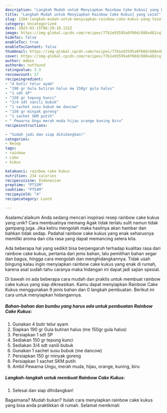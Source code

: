 ```yaml
---
description: "Langkah Mudah untuk Menyiapkan Rainbow Cake Kukus{ yang Lezat"
title: "Langkah Mudah untuk Menyiapkan Rainbow Cake Kukus{ yang Lezat"
slug: 1204-langkah-mudah-untuk-menyiapkan-rainbow-cake-kukus-yang-lezat
category: Uncategorized
date: 2023-03-15T06:29:10.131Z
image: https://img-global.cpcdn.com/recipes/77b1e93595a0f60d/680x482cq70/rainbow-cake-kukus-foto-resep-utama.jpg
hideToc: false
enableToc: true
enableTocContent: false
thumbnail: https://img-global.cpcdn.com/recipes/77b1e93595a0f60d/680x482cq70/rainbow-cake-kukus-foto-resep-utama.jpg
cover: https://img-global.cpcdn.com/recipes/77b1e93595a0f60d/680x482cq70/rainbow-cake-kukus-foto-resep-utama.jpg
author: Admin
authorAv: notfound
ratingvalue: 3.3
reviewcount: 17
recipeingredient:
- "4 butir telur ayam"
- "190 gr Gula butiran halus me 150gr gula halus"
- "1 sdt SP"
- "150 gr tepung kunci"
- "3/4 sdt vanili bubuk"
- "1 sachet susu bubuk me dancow"
- "150 gr minyak goreng"
- "1 sachet SKM putih"
- " Pewarna Ungu merah muda hijau orange kuning biru"
recipeinstructions:

- "Sudah jadi dan siap dihidangkan!"
categories:
- Resep
tags:
- rainbow
- cake
- kukus

katakunci: rainbow cake kukus 
nutrition: 234 calories
recipecuisine: Indonesian
preptime: "PT15M"
cooktime: "PT54M"
recipeyield: "4"
recipecategory: Lunch

---
```



Asalamu'alaikum Anda sedang mencari inspirasi resep rainbow cake kukus yang unik? Cara membuatnya memang Agak tidak terlalu sulit namun tidak gampang juga. Jika keliru mengolah maka hasilnya akan hambar dan bahkan tidak sedap. Padahal rainbow cake kukus yang enak seharusnya memiliki aroma dan cita rasa yang dapat memancing selera kita.


Ada beberapa hal yang sedikit bisa berpengaruh terhadap kualitas rasa dari rainbow cake kukus, pertama dari jenis bahan, lalu pemilihan bahan segar dan bagus, hingga cara mengolah dan menghidangkannya. Tidak usah bingung kalau ingin menyiapkan rainbow cake kukus yang enak di rumah, karena asal sudah tahu caranya maka hidangan ini dapat jadi sajian spesial.




Di bawah ini ada beberapa cara mudah dan praktis untuk membuat rainbow cake kukus yang siap dikreasikan. Kamu dapat menyiapkan Rainbow Cake Kukus menggunakan 9 jenis bahan dan 0 langkah pembuatan. Berikut ini cara untuk menyiapkan hidangannya.

<!--inarticleads1-->

##### Bahan-bahan dan bumbu yang harus ada untuk pembuatan Rainbow Cake Kukus:

1. Gunakan 4 butir telur ayam
1. Siapkan 190 gr Gula butiran halus (me 150gr gula halus)
1. Persiapkan 1 sdt SP
1. Sediakan 150 gr tepung kunci
1. Sediakan 3/4 sdt vanili bubuk
1. Gunakan 1 sachet susu bubuk (me dancow)
1. Persiapkan 150 gr minyak goreng
1. Persiapkan 1 sachet SKM putih
1. Ambil  Pewarna Ungu, merah muda, hijau, orange, kuning, biru




<!--inarticleads2-->

##### Langkah-langkah untuk membuat Rainbow Cake Kukus:


1. Selesai dan siap dihidangkan!



Bagaimana? Mudah bukan? Itulah cara menyiapkan rainbow cake kukus yang bisa anda praktikkan di rumah. Selamat menikmati
